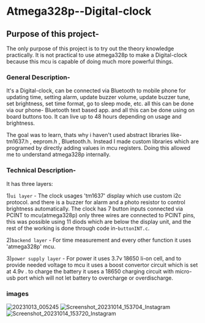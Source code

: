 # Atmega328p--Digital-clock

## Purpose of this project- 
The only purpose of this project is to try out the theory knowledge practically. It is not practical to use atmega328p to make a Digital-clock because this mcu is capable of doing much more powerful things.


### General Description-
It's a Digital-clock, can be connected via Bluetooth to mobile phone for updating time, setting alarm, update buzzer volume, update buzzer tune, set brightness, set time format, go to sleep mode, etc. all this can be done via our phone- Bluetooth text based app. and all this can be done using on board buttons too. It can live up to 48 hours depending on usage and brightness.

The goal was to learn, thats why i haven't used abstract libraries like-tm1637.h , eeprom.h , Bluetooth.h. Instead I made custom libraries which are programed by directly adding values in mcu registers. Doing this allowed me to understand atmega328p internally.

### Technical Description-
It has three layers:

1)`ui layer` - 
The clock usages 'tm1637' display which use custom i2c protocol.
and there is a buzzer for alarm and a photo resistor to control brightness automatically.
The clock has 7 button inputs connected via PCINT to mcu(atmega328p) only three wires are connected to PCINT pins, this was possible using 11 diods which are below the display unit, and the rest of the working is done through code in-`buttonINT.c`.

2)`backend layer` -
For time measurement and every other function it uses 'atmega328p' mcu.

3)`power supply layer` -
For power it uses 3.7v 18650 li-on cell, and to provide needed voltage to mcu it uses a boost convertor circuit which is set at 4.9v .
to charge the battery it uses a 18650 charging circuit with micro-usb port which will not let battery to overcharge or overdischarge.

### images
![20231013_005245](https://github.com/gityssh/Atmega328p--Digital-clock/assets/49648562/bc2b16e6-d884-46f2-b271-c029c6b92f49)
![Screenshot_20231014_153704_Instagram](https://github.com/gityssh/Atmega328p--Digital-clock/assets/49648562/b61bb844-8b13-4156-b837-75e31fca17ad)
![Screenshot_20231014_153720_Instagram](https://github.com/gityssh/Atmega328p--Digital-clock/assets/49648562/06487ef3-cd8c-4bca-a7f7-4b6a1968b6b4)

